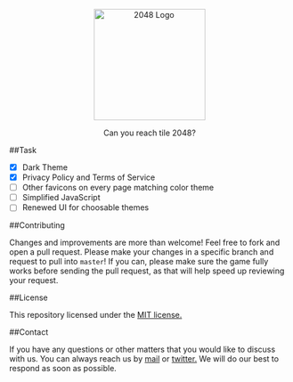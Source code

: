 <p align="center">
  <img width="200" src="https://upload.wikimedia.org/wikipedia/commons/8/8a/2048_logo.png" alt="2048 Logo">
</p>

<p align="center">Can you reach tile 2048?</p>

##Task

- [x] Dark Theme
- [x] Privacy Policy and Terms of Service
- [ ] Other favicons on every page matching color theme
- [ ] Simplified JavaScript
- [ ] Renewed UI for choosable themes

##Contributing

Changes and improvements are more than welcome! Feel free to fork and open a pull request. Please make your changes in a specific branch and request to pull into `master`! If you can, please make sure the game fully works before sending the pull request, as that will help speed up reviewing your request.

##License

This repository licensed under the [MIT license.](https://github.com/by-Philip/2048/blob/main/LICENSE)

##Contact

If you have any questions or other matters that you would like to discuss with us. You can always reach us by [mail](mailto:contact@byphilip.ga) or [twitter.](https://twitter.com/_byPhilip) We will do our best to respond as soon as possible.

